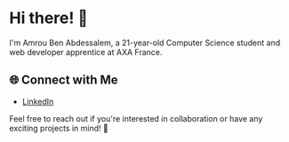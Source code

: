 # Hi there! 👋

I'm Amrou Ben Abdessalem, a 21-year-old Computer Science student and web developer apprentice at AXA France.


## 🌐 Connect with Me

- [LinkedIn](https://www.linkedin.com/in/amrou-ben-abdessalem-8b4324294/)

Feel free to reach out if you're interested in collaboration or have any exciting projects in mind! 🚀
